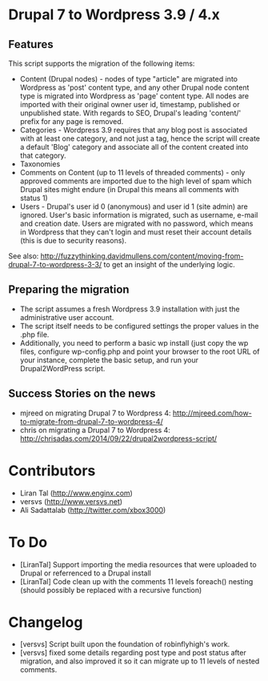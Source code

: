 # Drupal 7 to Wordpress 3.9 / 4.x

## Features

This script supports the migration of the following items:
* Content (Drupal nodes) - nodes of type "article" are migrated into Wordpress as 'post' content type, and any other Drupal node content type is migrated into Wordpress as 'page' content type. All nodes are imported with their original owner user id, timestamp, published or unpublished state. With regards to SEO, Drupal's leading 'content/' prefix for any page is removed.
* Categories - Wordpress 3.9 requires that any blog post is associated with at least one category, and not just a tag, hence the script will create a default 'Blog' category and associate all of the content created into that category.
* Taxonomies
* Comments on Content (up to 11 levels of threaded comments) - only approved comments are imported due to the high level of spam which Drupal sites might endure (in Drupal this means all comments with status 1)
* Users - Drupal's user id 0 (anonymous) and user id 1 (site admin) are ignored. User's basic information is migrated, such as username, e-mail and creation date. Users are migrated with no password, which means in Wordpress that they can't login and must reset their account details (this is due to security reasons).

See also: http://fuzzythinking.davidmullens.com/content/moving-from-drupal-7-to-wordpress-3-3/ to get an insight of the underlying logic.


## Preparing the migration

* The script assumes a fresh Wordpress 3.9 installation with just the administrative user account.
* The script itself needs to be configured settings the proper values in the .php file.
* Additionally, you need to perform a basic wp install (just copy the wp files, configure wp-config.php and point your browser to the root URL of your instance, complete the basic setup, and run your Drupal2WordPress script.


## Success Stories on the news
* mjreed on migrating Drupal 7 to Wordpress 4: http://mjreed.com/how-to-migrate-from-drupal-7-to-wordpress-4/
* chris on migrating a Drupal 7 to Wordpress 4: http://chrisadas.com/2014/09/22/drupal2wordpress-script/

# Contributors

* Liran Tal (http://www.enginx.com)
* versvs (http://www.versvs.net)
* Ali Sadattalab (http://twitter.com/xbox3000)



# To Do

* [LiranTal] Support importing the media resources that were uploaded to Drupal or referrenced to a Drupal install
* [LiranTal] Code clean up with the comments 11 levels foreach() nesting (should possibly be replaced with a recursive function)

# Changelog

* [versvs] Script built upon the foundation of robinflyhigh's work.
* [versvs] fixed some details regarding post type and post status after migration, and also improved it so it can migrate up to 11 levels of nested comments.
